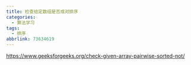 ```yaml
---
title: 检查给定数组是否成对排序
categories:
  - 算法学习
tags:
  - 排序
abbrlink: 73634619
---
```


https://www.geeksforgeeks.org/check-given-array-pairwise-sorted-not/

